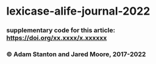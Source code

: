 # lexicase-alife-journal-2022
### supplementary code for this article: https://doi.org/xx.xxxx/x.xxxxxx
### &copy; Adam Stanton and Jared Moore, 2017-2022
